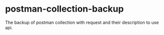 # postman-collection-backup
The backup of postman collection with request and their description to use api.
